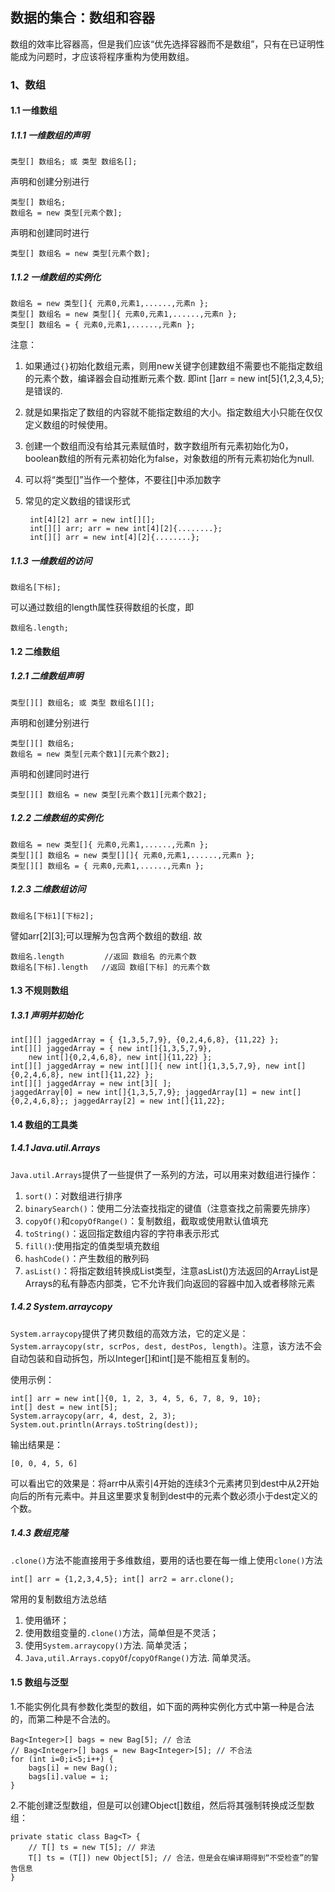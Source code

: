 ## 数据的集合：数组和容器

数组的效率比容器高，但是我们应该“优先选择容器而不是数组”，只有在已证明性能成为问题时，才应该将程序重构为使用数组。

### 1、数组

#### 1.1 一维数组

##### 1.1.1 一维数组的声明

    类型[] 数组名; 或 类型 数组名[];

声明和创建分别进行

    类型[] 数组名;
    数组名 = new 类型[元素个数];

声明和创建同时进行

    类型[] 数组名 = new 类型[元素个数];

##### 1.1.2 一维数组的实例化

    数组名 = new 类型[]{ 元素0,元素1,......,元素n };
    类型[] 数组名 = new 类型[]{ 元素0,元素1,......,元素n };
    类型[] 数组名 = { 元素0,元素1,......,元素n };

注意：

1. 如果通过`{}`初始化数组元素，则用new关键字创建数组不需要也不能指定数组的元素个数，编译器会自动推断元素个数. 即int []arr = new int[5]{1,2,3,4,5};是错误的. 
2. 就是如果指定了数组的内容就不能指定数组的大小。指定数组大小只能在仅仅定义数组的时候使用。
3. 创建一个数组而没有给其元素赋值时，数字数组所有元素初始化为0，boolean数组的所有元素初始化为false，对象数组的所有元素初始化为null.
4. 可以将“类型[]”当作一个整体，不要往[]中添加数字
5. 常见的定义数组的错误形式

        int[4][2] arr = new int[][];
        int[][] arr; arr = new int[4][2]{........};
        int[][] arr = new int[4][2]{........};

##### 1.1.3 一维数组的访问

    数组名[下标];

可以通过数组的length属性获得数组的长度，即

    数组名.length;

#### 1.2 二维数组

##### 1.2.1 二维数组声明

    类型[][] 数组名; 或 类型 数组名[][];

声明和创建分别进行

    类型[][] 数组名;
    数组名 = new 类型[元素个数1][元素个数2];

声明和创建同时进行

    类型[][] 数组名 = new 类型[元素个数1][元素个数2];

##### 1.2.2 二维数组的实例化

    数组名 = new 类型[]{ 元素0,元素1,......,元素n };
    类型[][] 数组名 = new 类型[][]{ 元素0,元素1,......,元素n };
    类型[][] 数组名 = { 元素0,元素1,......,元素n };

##### 1.2.3 二维数组访问

    数组名[下标1][下标2];

譬如arr[2][3];可以理解为包含两个数组的数组. 故

    数组名.length         //返回 数组名 的元素个数
    数组名[下标].length   //返回 数组[下标] 的元素个数

#### 1.3 不规则数组

##### 1.3.1 声明并初始化

    int[][] jaggedArray = { {1,3,5,7,9}, {0,2,4,6,8}, {11,22} };
    int[][] jaggedArray = { new int[]{1,3,5,7,9}, 
        new int[]{0,2,4,6,8}, new int[]{11,22} };
    int[][] jaggedArray = new int[][]{ new int[]{1,3,5,7,9}, new int[]{0,2,4,6,8}, new int[]{11,22} };
    int[][] jaggedArray = new int[3][ ];
    jaggedArray[0] = new int[]{1,3,5,7,9}; jaggedArray[1] = new int[]{0,2,4,6,8};; jaggedArray[2] = new int[]{11,22};

#### 1.4 数组的工具类

##### 1.4.1 Java.util.Arrays

`Java.util.Arrays`提供了一些提供了一系列的方法，可以用来对数组进行操作：

1. `sort()`：对数组进行排序
2. `binarySearch()`：使用二分法查找指定的键值（注意查找之前需要先排序）
3. `copyOf()`和`copyOfRange()`：复制数组，截取或使用默认值填充
4. `toString()`：返回指定数组内容的字符串表示形式
5. `fill()`:使用指定的值类型填充数组
6. `hashCode()`：产生数组的散列码
7. `asList()`：将指定数组转换成List类型，注意asList()方法返回的ArrayList是Arrays的私有静态内部类，它不允许我们向返回的容器中加入或者移除元素

##### 1.4.2 System.arraycopy

`System.arraycopy`提供了拷贝数组的高效方法，它的定义是：`System.arraycopy(str, scrPos, dest, destPos, length)`。注意，该方法不会自动包装和自动拆包，所以Integer[]和int[]是不能相互复制的。

使用示例：

    int[] arr = new int[]{0, 1, 2, 3, 4, 5, 6, 7, 8, 9, 10};
    int[] dest = new int[5];
    System.arraycopy(arr, 4, dest, 2, 3);
    System.out.println(Arrays.toString(dest));

输出结果是：

    [0, 0, 4, 5, 6]
	
可以看出它的效果是：将arr中从索引4开始的连续3个元素拷贝到dest中从2开始向后的所有元素中。并且这里要求复制到dest中的元素个数必须小于dest定义的个数。

##### 1.4.3 数组克隆

`.clone()`方法不能直接用于多维数组，要用的话也要在每一维上使用`clone()`方法

    int[] arr = {1,2,3,4,5}; int[] arr2 = arr.clone();

常用的复制数组方法总结

1. 使用循环；
2. 使用数组变量的`.clone()`方法，简单但是不灵活；
3. 使用`System.arraycopy()`方法. 简单灵活；
4. `Java,util.Arrays.copyOf`/`copyOfRange()`方法. 简单灵活。

#### 1.5 数组与泛型

1.不能实例化具有参数化类型的数组，如下面的两种实例化方式中第一种是合法的，而第二种是不合法的。

    Bag<Integer>[] bags = new Bag[5]; // 合法
    // Bag<Integer>[] bags = new Bag<Integer>[5]; // 不合法
    for (int i=0;i<5;i++) {
        bags[i] = new Bag();
        bags[i].value = i;
    }

2.不能创建泛型数组，但是可以创建Object[]数组，然后将其强制转换成泛型数组：

    private static class Bag<T> {
        // T[] ts = new T[5]; // 非法
        T[] ts = (T[]) new Object[5]; // 合法，但是会在编译期得到“不受检查”的警告信息
    }

